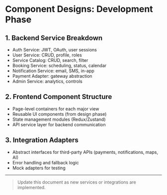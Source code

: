 # Component Designs: Development Phase

## 1. Backend Service Breakdown
- Auth Service: JWT, OAuth, user sessions
- User Service: CRUD, profile, roles
- Service Catalog: CRUD, search, filter
- Booking Service: scheduling, status, calendar
- Notification Service: email, SMS, in-app
- Payment Adapter: gateway abstraction
- Admin Service: analytics, controls

## 2. Frontend Component Structure
- Page-level containers for each major view
- Reusable UI components (from design phase)
- State management modules (Redux/Zustand)
- API service layer for backend communication

## 3. Integration Adapters
- Abstract interfaces for third-party APIs (payments, notifications, maps, AI)
- Error handling and fallback logic
- Mock adapters for testing

---

> Update this document as new services or integrations are implemented.
